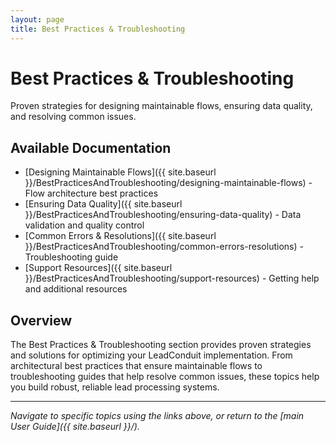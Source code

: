 ```yaml
---
layout: page
title: Best Practices & Troubleshooting
---
```


# Best Practices & Troubleshooting

Proven strategies for designing maintainable flows, ensuring data quality, and resolving common issues.

## Available Documentation

- [Designing Maintainable Flows]({{ site.baseurl }}/BestPracticesAndTroubleshooting/designing-maintainable-flows) - Flow architecture best practices
- [Ensuring Data Quality]({{ site.baseurl }}/BestPracticesAndTroubleshooting/ensuring-data-quality) - Data validation and quality control
- [Common Errors & Resolutions]({{ site.baseurl }}/BestPracticesAndTroubleshooting/common-errors-resolutions) - Troubleshooting guide
- [Support Resources]({{ site.baseurl }}/BestPracticesAndTroubleshooting/support-resources) - Getting help and additional resources

## Overview

The Best Practices & Troubleshooting section provides proven strategies and solutions for optimizing your LeadConduit implementation. From architectural best practices that ensure maintainable flows to troubleshooting guides that help resolve common issues, these topics help you build robust, reliable lead processing systems.

---

*Navigate to specific topics using the links above, or return to the [main User Guide]({{ site.baseurl }}/).*